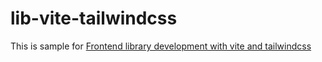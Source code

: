 # lib-vite-tailwindcss

This is sample for [Frontend library development with vite and tailwindcss](https://miyauchi.dev/posts/lib-vite-tailwindcss/)
